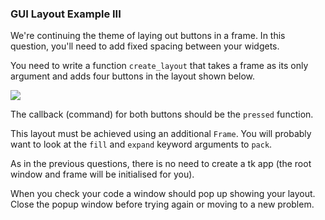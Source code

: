 ### GUI Layout Example III

We\'re continuing the theme of laying out buttons in a frame. In this
question, you\'ll need to add fixed spacing between your widgets.

You need to write a function `create_layout` that takes a frame as its
only argument and adds four buttons in the layout shown below.

![](layout3.gif)

The callback (command) for both buttons should be the `pressed`
function.

This layout must be achieved using an additional `Frame`. You will
probably want to look at the `fill` and `expand` keyword arguments to
`pack`.

As in the previous questions, there is no need to create a tk app (the
root window and frame will be initialised for you).

When you check your code a window should pop up showing your layout.
Close the popup window before trying again or moving to a new problem.
